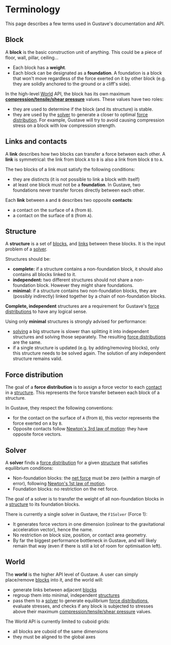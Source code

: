 # Terminology

This page describes a few terms used in Gustave's documentation and API.

## Block

A **block** is the basic construction unit of anything. This could be a piece of floor, wall, pillar, ceiling...

- Each block has a **weight**.
- Each block can be designated as a **foundation**. A foundation is a block that won't move regardless of the force exerted on it by other block (e.g. they are solidly anchored to the ground or a cliff's side).

In the high-level [World](#world) API, the block has its own maximum **[compression/tensile/shear pressure](https://en.wikipedia.org/wiki/Strength_of_materials#Stress_terms)** values. These values have two roles:

- they are used to determine if the block (and its structure) is stable.
- they are used by the [solver](#solver) to generate a closer to optimal [force distribution](#force-distribution). For example, Gustave will try to avoid causing compression stress on a block with low compression strength.

## Links and contacts

A **link** describes how two blocks can transfer a force between each other. A **link** is symmetrical: the link from block `A` to `B` is also a link from block `B` to `A`.

The two blocks of a link must satisfy the following conditions:

- they are distincts (it is not possible to link a block with itself)
- at least one block must not be a **foundation**. In Gustave, two foundations never transfer forces directly between each other.

Each **link** between `A` and `B` describes two opposite **contacts**:

- a contact on the surface of `A` (from `B`).
- a contact on the surface of `B` (from `A`).

## Structure

A **structure** is a set of [blocks](#block), and [links](#links-and-contacts) between these blocks. It is the input problem of a [solver](#solver).

Structures should be:

- **complete:** if a structure contains a non-foundation block, it should also contains all blocks linked to it.
- **independent:** two different structures should not share a non-foundation block. However they might share foundations.
- **minimal:** if a structure contains two non-foundation blocks, they are (possibly indirectly) linked together by a chain of non-foundation blocks.

**Complete, independent** structures are a requirement for Gustave's [force distributions](#force-distribution) to have any logical sense.

Using only **minimal** structures is strongly advised for performance:

- [solving](#solver) a big structure is slower than splitting it into independent structures and solving those separately. The resulting [force distributions](#force-distribution) are the same.
- if a single structure is updated (e.g. by adding/removing blocks), only this structure needs to be solved again. The solution of any independent structure remains valid.

## Force distribution

The goal of a **force distribution** is to assign a force vector to each [contact](#links-and-contacts) in a [structure](#structure). This represents the force transfer between each block of a structure.

In Gustave, they respect the following conventions:

- for the contact on the surface of `A` (from `B`), this vector represents the force exerted on `A` by `B`.
- Opposite contacts follow [Newton's 3rd law of motion](https://en.wikipedia.org/wiki/Newton%27s_laws_of_motion): they have opposite force vectors.

## Solver

A **solver** finds a [force distribution](#force-distribution) for a given [structure](#structure) that satisfies equilibrium conditions:

- Non-foundation blocks: the [net force](https://en.wikipedia.org/wiki/Net_force) must be zero (within a margin of error), following [Newton's 1st law of motion](https://en.wikipedia.org/wiki/Newton%27s_laws_of_motion).
- Foundation blocks: no restriction on the net force.

The goal of a solver is to transfer the weight of all non-foundation blocks in a [structure](#structure) to its foundation blocks.

There is currently a single solver in Gustave, the `F1Solver` (Force 1):

- It generates force vectors in one dimension (colinear to the gravitational acceleration vector), hence the name.
- No restriction on block size, position, or contact area geometry.
- By far the biggest performance bottleneck in Gustave, and will likely remain that way (even if there is still a lot of room for optimisation left).

## World

The **world** is the higher API level of Gustave. A user can simply place/remove [blocks](#block) into it, and the world will:

- generate links between adjacent [blocks](#block)
- regroup them into minimal, independent [structures](#structure)
- pass them to a [solver](#solver) to generate equilibrium [force distributions](#force-distribution), evaluate stresses, and checks if any block is subjected to stresses above their maximum [compression/tensile/shear pressure](https://en.wikipedia.org/wiki/Strength_of_materials#Stress_terms) values.

The World API is currently limited to cuboid grids:

- all blocks are cuboid of the same dimensions
- they must be aligned to the global axes
